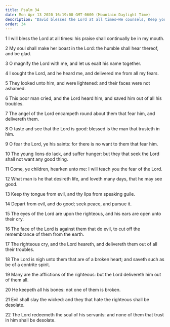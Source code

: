 ```yaml
---
title: Psalm 34
date: Mon Apr 13 2020 16:19:00 GMT-0600 (Mountain Daylight Time)
description: "David blesses the Lord at all times—He counsels, Keep your tongue from evil; do good and seek peace—He says that not one of the Messiah’s bones will be broken."
order: 34
---
```


1 I will bless the Lord at all times: his praise shall continually be in my mouth.

2 My soul shall make her boast in the Lord: the humble shall hear thereof, and be glad.

3 O magnify the Lord with me, and let us exalt his name together.

4 I sought the Lord, and he heard me, and delivered me from all my fears.

5 They looked unto him, and were lightened: and their faces were not ashamed.

6 This poor man cried, and the Lord heard him, and saved him out of all his troubles.

7 The angel of the Lord encampeth round about them that fear him, and delivereth them.

8 O taste and see that the Lord is good: blessed is the man that trusteth in him.

9 O fear the Lord, ye his saints: for there is no want to them that fear him.

10 The young lions do lack, and suffer hunger: but they that seek the Lord shall not want any good thing.

11 Come, ye children, hearken unto me: I will teach you the fear of the Lord.

12 What man is he that desireth life, and loveth many days, that he may see good.

13 Keep thy tongue from evil, and thy lips from speaking guile.

14 Depart from evil, and do good; seek peace, and pursue it.

15 The eyes of the Lord are upon the righteous, and his ears are open unto their cry.

16 The face of the Lord is against them that do evil, to cut off the remembrance of them from the earth.

17 The righteous cry, and the Lord heareth, and delivereth them out of all their troubles.

18 The Lord is nigh unto them that are of a broken heart; and saveth such as be of a contrite spirit.

19 Many are the afflictions of the righteous: but the Lord delivereth him out of them all.

20 He keepeth all his bones: not one of them is broken.

21 Evil shall slay the wicked: and they that hate the righteous shall be desolate.

22 The Lord redeemeth the soul of his servants: and none of them that trust in him shall be desolate.
